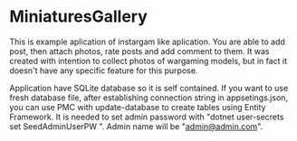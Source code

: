 # MiniaturesGallery
This is example aplication of instargam like aplication. You are able to add post, then attach photos, rate posts and add comment to them. It was created with intention to collect photos of wargaming models, but in fact it doesn't have any specific feature for this purpose.

Application have SQLite database so it is self contained. If you want to use fresh database file, after establishing connection string in appsetings.json, you can use PMC with update-database to create tables using Entity Framework. 
It is needed to set admin password with "dotnet user-secrets set SeedAdminUserPW <pw>". Admin name will be "admin@admin.com".
